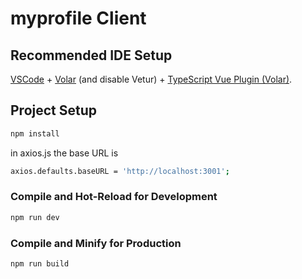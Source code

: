 # myprofile Client


## Recommended IDE Setup

[VSCode](https://code.visualstudio.com/) + [Volar](https://marketplace.visualstudio.com/items?itemName=Vue.volar) (and disable Vetur) + [TypeScript Vue Plugin (Volar)](https://marketplace.visualstudio.com/items?itemName=Vue.vscode-typescript-vue-plugin).

## Project Setup

```sh
npm install
```
in axios.js the base URL is 
```sh
axios.defaults.baseURL = 'http://localhost:3001';
```

### Compile and Hot-Reload for Development

```sh
npm run dev
```

### Compile and Minify for Production

```sh
npm run build
```
